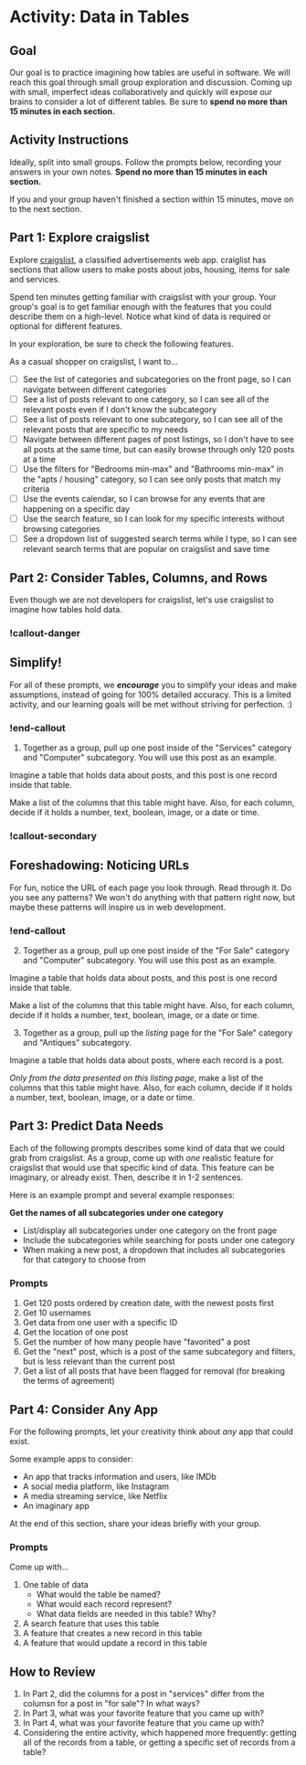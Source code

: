 # Activity: Data in Tables

## Goal

Our goal is to practice imagining how tables are useful in software. We will reach this goal through small group exploration and discussion. Coming up with small, imperfect ideas collaboratively and quickly will expose our brains to consider a lot of different tables. Be sure to **spend no more than 15 minutes in each section.**

## Activity Instructions

Ideally, split into small groups. Follow the prompts below, recording your answers in your own notes. **Spend no more than 15 minutes in each section.**

If you and your group haven't finished a section within 15 minutes, move on to the next section.

## Part 1: Explore craigslist

Explore [craigslist](http://craigslist.com/), a classified advertisements web app. craiglist has sections that allow users to make posts about jobs, housing, items for sale and services.

Spend ten minutes getting familiar with craigslist with your group. Your group's goal is to get familiar enough with the features that you could describe them on a high-level. Notice what kind of data is required or optional for different features.

In your exploration, be sure to check the following features.

As a casual shopper on craigslist, I want to...

- [ ] See the list of categories and subcategories on the front page, so I can navigate between different categories
- [ ] See a list of posts relevant to one category, so I can see all of the relevant posts even if I don't know the subcategory
- [ ] See a list of posts relevant to one subcategory, so I can see all of the relevant posts that are specific to my needs
- [ ] Navigate between different pages of post listings, so I don't have to see all posts at the same time, but can easily browse through only 120 posts at a time
- [ ] Use the filters for "Bedrooms min-max" and "Bathrooms min-max" in the "apts / housing" category, so I can see only posts that match my criteria
- [ ] Use the events calendar, so I can browse for any events that are happening on a specific day
- [ ] Use the search feature, so I can look for my specific interests without browsing categories
- [ ] See a dropdown list of suggested search terms while I type, so I can see relevant search terms that are popular on craigslist and save time

## Part 2: Consider Tables, Columns, and Rows

Even though we are not developers for craigslist, let's use craigslist to imagine how tables hold data.

### !callout-danger

## Simplify!

For all of these prompts, we _**encourage**_ you to simplify your ideas and make assumptions, instead of going for 100% detailed accuracy. This is a limited activity, and our learning goals will be met without striving for perfection. :)

### !end-callout

1. Together as a group, pull up one post inside of the "Services" category and "Computer" subcategory. You will use this post as an example.

Imagine a table that holds data about posts, and this post is one record inside that table.

Make a list of the columns that this table might have. Also, for each column, decide if it holds a number, text, boolean, image, or a date or time.

### !callout-secondary

## Foreshadowing: Noticing URLs

For fun, notice the URL of each page you look through. Read through it. Do you see any patterns? We won't do anything with that pattern right now, but maybe these patterns will inspire us in web development.

### !end-callout

2. Together as a group, pull up one post inside of the "For Sale" category and "Computer" subcategory. You will use this post as an example.

Imagine a table that holds data about posts, and this post is one record inside that table.

Make a list of the columns that this table might have. Also, for each column, decide if it holds a number, text, boolean, image, or a date or time.

3. Together as a group, pull up the _listing_ page for the "For Sale" category and "Antiques" subcategory.

Imagine a table that holds data about posts, where each record is a post.

_Only from the data presented on this listing page_, make a list of the columns that this table might have. Also, for each column, decide if it holds a number, text, boolean, image, or a date or time.

## Part 3: Predict Data Needs

Each of the following prompts describes some kind of data that we could grab from craigslist. As a group, come up with _one_ realistic feature for craigslist that would use that specific kind of data. This feature can be imaginary, or already exist. Then, describe it in 1-2 sentences.

Here is an example prompt and several example responses:

**Get the names of all subcategories under one category**

- List/display all subcategories under one category on the front page
- Include the subcategories while searching for posts under one category
- When making a new post, a dropdown that includes all subcategories for that category to choose from

### Prompts

1. Get 120 posts ordered by creation date, with the newest posts first
1. Get 10 usernames
1. Get data from one user with a specific ID
1. Get the location of one post
1. Get the number of how many people have "favorited" a post
1. Get the "next" post, which is a post of the same subcategory and filters, but is less relevant than the current post
1. Get a list of all posts that have been flagged for removal (for breaking the terms of agreement)

## Part 4: Consider Any App

For the following prompts, let your creativity think about _any_ app that could exist.

Some example apps to consider:

- An app that tracks information and users, like IMDb
- A social media platform, like Instagram
- A media streaming service, like Netflix
- An imaginary app

At the end of this section, share your ideas briefly with your group.

### Prompts

Come up with...

1. One table of data
    - What would the table be named?
    - What would each record represent?
    - What data fields are needed in this table? Why?
1. A search feature that uses this table
1. A feature that creates a new record in this table
1. A feature that would update a record in this table

## How to Review

1. In Part 2, did the columns for a post in "services" differ from the columsn for a post in "for sale"? In what ways?
1. In Part 3, what was your favorite feature that you came up with?
1. In Part 4, what was your favorite feature that you came up with?
1. Considering the entire activity, which happened more frequently: getting all of the records from a table, or getting a specific set of records from a table?
